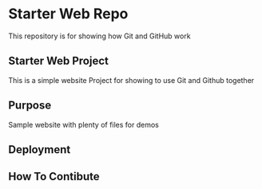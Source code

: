 # Starter Web Repo

This repository is for showing how Git and GitHub work

## Starter Web Project
This is a simple website Project for showing to use Git and Github together


## Purpose

Sample website with plenty of files for demos

## Deployment

## How To Contibute